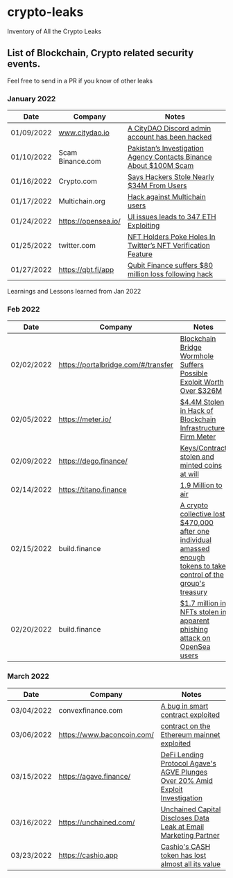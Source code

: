 # crypto-leaks
Inventory of All the Crypto Leaks 

## List of Blockchain, Crypto related security events.

Feel free to send in a PR if you know of other leaks 

### January 2022

|Date           | Company                          |Notes  | 
| ------------- | --------------------------------------------------------------|------------- |
| 01/09/2022    |www.citydao.io | <a href="https://www.coindesk.com/business/2022/01/14/blockchain-city-citydao-falls-victim-to-95k-hack-via-discord/"> A CityDAO Discord admin account has been hacked </a>
| 01/10/2022    | Scam Binance.com | <a href="https://www.coindesk.com/policy/2022/01/10/pakistans-investigation-agency-contacts-binance-about-100m-scam/"> Pakistan’s Investigation Agency Contacts Binance About $100M Scam   </a>         
| 01/16/2022    |Crypto.com  | <a href="https://www.coindesk.com/business/2022/01/19/cryptocom-ceo-acknowledges-400-customer-accounts-were-hacked/"> Says Hackers Stole Nearly $34M From Users </a>| 
| 01/17/2022    |Multichain.org | <a href="https://www.vice.com/en/article/epxb8m/crypto-protocol-publicly-announces-flaw-users-relentlessly-owned-by-hackers"> Hack against Multichain users </a>
| 01/24/2022    | https://opensea.io/ | <a href="https://u.today/opensea-faces-front-end-vulnerability-user-makes-347-eth-exploiting-it"> UI issues leads to 347 ETH Exploiting </a>
| 01/25/2022    | twitter.com | <a href="https://zycrypto.com/nft-holders-poke-holes-in-twitters-nft-verification-feature/"> NFT Holders Poke Holes In Twitter’s NFT Verification Feature </a>
|01/27/2022     | https://qbt.fi/app | <a href="https://www.theverge.com/2022/1/28/22906366/cryptocurrency-hackers-steal-qubit-binance-ethereum"> Qubit Finance suffers $80 million loss following hack</a>

Learnings and Lessons learned from Jan 2022

### Feb 2022

|Date           | Company                          |Notes  | 
| ------------- | --------------------------------------------------------------|------------- |
| 02/02/2022    |https://portalbridge.com/#/transfer | <a href="https://www.coindesk.com/tech/2022/02/02/blockchain-bridge-wormhole-suffers-possible-exploit-worth-over-250m/"> Blockchain Bridge Wormhole Suffers Possible Exploit Worth Over $326M</a>
| 02/05/2022    |https://meter.io/ | <a href="https://www.coindesk.com/business/2022/02/07/44m-stolen-in-hack-of-blockchain-infrastructure-firm-meter/"> $4.4M Stolen in Hack of Blockchain Infrastructure Firm Meter</a>
| 02/09/2022    |https://dego.finance/ | <a href="https://degofinance.medium.com/to-dego-community-summary-of-the-event-after-a-thorough-investigation-and-efforts-5315a98d9984"> Keys/Contract stolen and minted coins at will </a>
|02/14/2022 | https://titano.finance | <a href="https://titano.medium.com/important-announcement-dec5a6078d46"> 1.9 Million to air </a>|
|02/15/2022 | build.finance | <a href="https://www.msn.com/en-us/money/markets/a-crypto-collective-lost-470-000-after-one-individual-amassed-enough-tokens-to-take-control-of-the-group-s-treasury/ar-AATSZxL?ocid=entnewsntp"> A crypto collective lost $470,000 after one individual amassed enough tokens to take control of the group's treasury </a>|
|02/20/2022 | build.finance | <a href="https://www.theverge.com/2022/2/20/22943228/opensea-phishing-hack-smart-contract-bug-stolen-nft"> $1.7 million in NFTs stolen in apparent phishing attack on OpenSea users </a>|

### March 2022


|Date           | Company                          |Notes  | 
| ------------- | --------------------------------------------------------------|------------- |
|03/04/2022 | convexfinance.com | <a href="https://www.coindesk.com/tech/2022/03/04/convex-finance-bug-causes-cvx-token-to-sink-on-forced-token-unlock/">A bug in smart contract exploited </a>
|03/06/2022 | https://www.baconcoin.com/ | <a href="https://mirror.xyz/baconcoin.eth/LHaPiX38mnx8eJ2RVKNXHttHfweQMKNGmEnX4KUksk0"> contract on the Ethereum mainnet exploited </a>
|03/15/2022 | https://agave.finance/ | <a href="https://www.coindesk.com/business/2022/03/15/defi-lending-protocol-agave-plunges-over-20-amid-exploit-investigation/">DeFi Lending Protocol Agave's AGVE Plunges Over 20% Amid Exploit Investigation</a>
|03/16/2022 | https://unchained.com/ | <a href="https://www.coindesk.com/business/2022/03/16/unchained-capital-discloses-data-leak-at-email-marketing-partner/">Unchained Capital Discloses Data Leak at Email Marketing Partner</a>
|03/23/2022 | https://cashio.app | <a href="https://www.coindesk.com/tech/2022/03/23/stablecoin-cashio-suffers-infinite-glitch-exploit-tvl-drops-by-28m/"> Cashio's CASH token has lost almost all its value </a>

